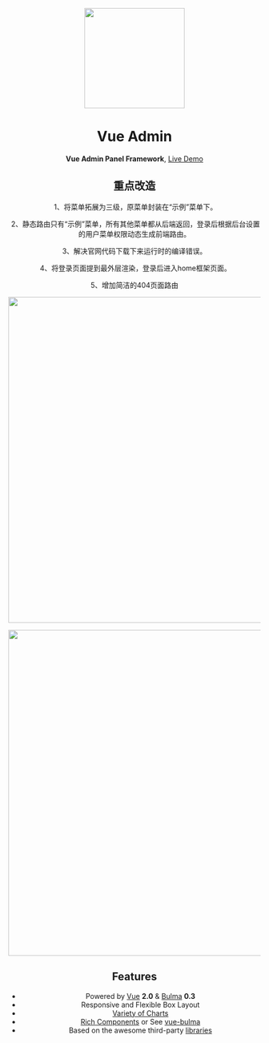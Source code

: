 <div align="center">
<p><img width="200" src="https://github.com/vue-bulma/vue-admin/blob/master/client/assets/logo@2x.png"></p>

<h1>Vue Admin</h1>

<p>
  <strong>Vue Admin Panel Framework</strong>,
  <a href="https://admin.vuebulma.com">Live Demo</a>
</p>

<p align="left">
 <h2> 重点改造 </h2>
  
  1、将菜单拓展为三级，原菜单封装在“示例”菜单下。
  
  2、静态路由只有“示例”菜单，所有其他菜单都从后端返回，登录后根据后台设置的用户菜单权限动态生成前端路由。
  
  3、解决官网代码下载下来运行时的编译错误。
  
  4、将登录页面提到最外层渲染，登录后进入home框架页面。
  
  5、增加简洁的404页面路由
</p>

<p><img width="650" src="https://github.com/m3shine/vue-admin/blob/master/client/assets/0.png"></p>
<p><img width="650" src="https://github.com/m3shine/vue-admin/blob/master/client/assets/1.png"></p>

## Features

* Powered by [Vue][] **2.0** & [Bulma][] **0.3**
* Responsive and Flexible Box Layout
* [Variety of Charts](doc/charts.md)
* [Rich Components](doc/components.md) or See [vue-bulma][]
* Based on the awesome third-party [libraries](doc/dependencies.md)



[Live Demo]: https://admin.vuebulma.com/
[Fangdun Cai]: https://twitter.com/_fundon
[Vue]: http://vuejs.org
[Bulma]: http://bulma.io
[Vue-bulma]: https://github.com/vue-bulma

